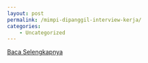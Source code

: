 ```yaml
---
layout: post
permalink: /mimpi-dipanggil-interview-kerja/
categories:
    - Uncategorized
---
```


[Baca Selengkapnya](/05)